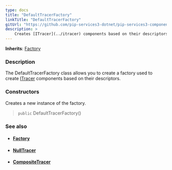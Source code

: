 ```yaml
---
type: docs
title: "DefaultTracerFactory"
linkTitle: "DefaultTracerFactory"
gitUrl: "https://github.com/pip-services3-dotnet/pip-services3-components-dotnet"
description: >
    Creates [ITracer](../itracer) components based on their descriptors.
---
```


**Inherits**: [Factory](../../build/factory)

### Description

The DefaultTracerFactory class allows you to create a factory used to create [ITracer](../itracer) components based on their descriptors.

### Constructors
Creates a new instance of the factory.

> `public` DefaultTracerFactory()


### See also
- #### [Factory](../../build/factory)
- #### [NullTracer](../null_tracer)
- #### [CompositeTracer](../composite_tracer)
